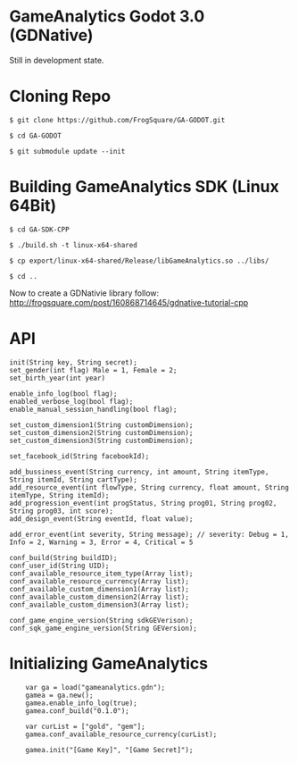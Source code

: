 
# GameAnalytics Godot 3.0 (GDNative)

Still in development state.

# Cloning Repo
```
$ git clone https://github.com/FrogSquare/GA-GODOT.git

$ cd GA-GODOT

$ git submodule update --init
```

# Building GameAnalytics SDK (Linux 64Bit)
```
$ cd GA-SDK-CPP

$ ./build.sh -t linux-x64-shared

$ cp export/linux-x64-shared/Release/libGameAnalytics.so ../libs/

$ cd ..
```

Now to create a GDNativie library follow: http://frogsquare.com/post/160868714645/gdnative-tutorial-cpp

# API 
```
init(String key, String secret);
set_gender(int flag) Male = 1, Female = 2;
set_birth_year(int year)

enable_info_log(bool flag);
enabled_verbose_log(bool flag);
enable_manual_session_handling(bool flag);

set_custom_dimension1(String customDimension);
set_custom_dimension2(String customDimension);
set_custom_dimension3(String customDimension);

set_facebook_id(String facebookId);

add_bussiness_event(String currency, int amount, String itemType, String itemId, String cartType);
add_resource_event(int flowType, String currency, float amount, String itemType, String itemId);
add_progression_event(int progStatus, String prog01, String prog02, String prog03, int score);
add_design_event(String eventId, float value);

add_error_event(int severity, String message); // severity: Debug = 1, Info = 2, Warning = 3, Error = 4, Critical = 5

conf_build(String buildID);
conf_user_id(String UID);
conf_available_resource_item_type(Array list);
conf_available_resource_currency(Array list);
conf_available_custom_dimension1(Array list);
conf_available_custom_dimension2(Array list);
conf_available_custom_dimension3(Array list);

conf_game_engine_version(String sdkGEVerison);
conf_sqk_game_engine_version(String GEVersion);
```

# Initializing GameAnalytics

```
	var ga = load("gameanalytics.gdn");
	gamea = ga.new();
	gamea.enable_info_log(true);
	gamea.conf_build("0.1.0");

	var curList = ["gold", "gem"];
	gamea.conf_available_resource_currency(curList);

	gamea.init("[Game Key]", "[Game Secret]");
```
